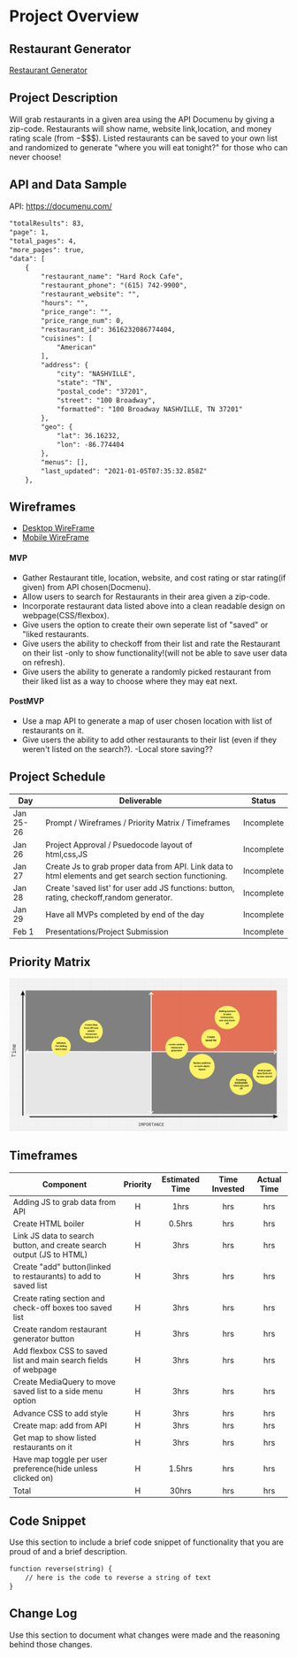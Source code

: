 # Project Overview

## Restaurant Generator

[Restaurant Generator](https://github.com/ghudachek/Restaurant-Generator)

## Project Description

Will grab restaurants in a given area using the API Documenu by giving a zip-code. Restaurants will show name, website link,location, and money rating scale (from $-$$$$). Listed restaurants can be saved to your own list and randomized to generate "where you will eat tonight?" for those who can never choose!

## API and Data Sample

API: https://documenu.com/

    "totalResults": 83,
    "page": 1,
    "total_pages": 4,
    "more_pages": true,
    "data": [
        {
            "restaurant_name": "Hard Rock Cafe",
            "restaurant_phone": "(615) 742-9900",
            "restaurant_website": "",
            "hours": "",
            "price_range": "",
            "price_range_num": 0,
            "restaurant_id": 3616232086774404,
            "cuisines": [
                "American"
            ],
            "address": {
                "city": "NASHVILLE",
                "state": "TN",
                "postal_code": "37201",
                "street": "100 Broadway",
                "formatted": "100 Broadway NASHVILLE, TN 37201"
            },
            "geo": {
                "lat": 36.16232,
                "lon": -86.774404
            },
            "menus": [],
            "last_updated": "2021-01-05T07:35:32.858Z"
        },

## Wireframes

* [Desktop WireFrame](https://whimsical.com/restaurant-generator-site-Vo44rwy9KRcjKoviKp8tXA)
* [Mobile WireFrame](https://whimsical.com/smartphone-restaurant-generator-layout-CJPYpwyYah4d8dX58aL7aG)

#### MVP 

- Gather Restaurant title, location, website, and cost rating or star rating(if given) from API chosen(Docmenu).
- Allow users to search for Restaurants in their area given a zip-code.
- Incorporate restaurant data listed above into a clean readable design on webpage(CSS/flexbox).
- Give users the option to create their own seperate list of "saved" or "liked restaurants.
- Give users the ability to checkoff from their list and rate the Restaurant on their list -only to show functionality!(will not be able to save user data on refresh).
- Give users the ability to generate a randomly picked restaurant from their liked list as a way to choose where they may eat next.

#### PostMVP  
- Use a map API to generate a map of user chosen location with list of restaurants on it.
- Give users the ability to add other restaurants to their list (even if they weren't listed on the search?).
-Local store saving??
## Project Schedule

|  Day | Deliverable | Status
|---|---| ---|
|Jan 25-26| Prompt / Wireframes / Priority Matrix / Timeframes | Incomplete
|Jan 26| Project Approval / Psuedocode layout of html,css,JS | Incomplete
|Jan 27| Create Js to grab proper data from API. Link data to html elements and get search section functioning. | Incomplete
|Jan 28| Create 'saved list' for user add JS functions: button, rating, checkoff,random generator. | Incomplete
|Jan 29| Have all MVPs completed by end of the day | Incomplete
|Feb 1| Presentations/Project Submission | Incomplete

## Priority Matrix

 ![Priority Matrix](https://github.com/ghudachek/Restaurant-Generator/blob/main/Priority%20Matrix.png)

## Timeframes

| Component | Priority | Estimated Time | Time Invested | Actual Time |
| --- | :---: |  :---: | :---: | :---: |
| Adding JS to grab data from API | H | 1hrs| hrs | hrs |
| Create HTML boiler| H | 0.5hrs| hrs | hrs |
| Link JS data to search button, and create search output (JS to HTML) | H | 3hrs| hrs | hrs |
| Create "add" button(linked to restaurants) to  add to saved list | H | 3hrs| hrs | hrs |
| Create rating section and check-off boxes too saved list| H | 3hrs| hrs | hrs |
| Create random restaurant generator button | H | 3hrs| hrs | hrs |
| Add flexbox CSS to saved list and main search fields of webpage | H | 3hrs| hrs | hrs |
| Create MediaQuery to move saved list to a side menu option | H | 3hrs| hrs | hrs |
| Advance CSS to add style | H | 3hrs| hrs | hrs |
| Create map: add from API| H | 3hrs| hrs | hrs |
| Get map to show listed restaurants on it | H | 3hrs| hrs | hrs |
| Have map toggle per user preference(hide unless clicked on) | H | 1.5hrs| hrs | hrs |
| Total | H | 30hrs| hrs | hrs |

## Code Snippet

Use this section to include a brief code snippet of functionality that you are proud of and a brief description.  

```
function reverse(string) {
	// here is the code to reverse a string of text
}
```

## Change Log
 Use this section to document what changes were made and the reasoning behind those changes.  
